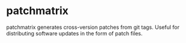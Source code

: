 # patchmatrix

patchmatrix generates cross-version patches from git tags.  Useful for distributing software updates in the form of patch files.


